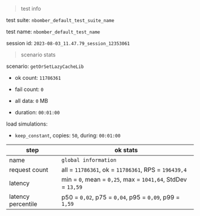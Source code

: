 > test info

test suite: `nbomber_default_test_suite_name`

test name: `nbomber_default_test_name`

session id: `2023-08-03_11.47.79_session_12353061`

> scenario stats

scenario: `getOrSetLazyCacheLib`

  - ok count: `11786361`

  - fail count: `0`

  - all data: `0` MB

  - duration: `00:01:00`

load simulations:

  - `keep_constant`, copies: `50`, during: `00:01:00`

|step|ok stats|
|---|---|
|name|`global information`|
|request count|all = `11786361`, ok = `11786361`, RPS = `196439,4`|
|latency|min = `0`, mean = `0,25`, max = `1041,64`, StdDev = `13,59`|
|latency percentile|p50 = `0,02`, p75 = `0,04`, p95 = `0,09`, p99 = `1,59`|




